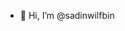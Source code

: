- 👋 Hi, I’m @sadinwilfbin

<!---
sadinwilfbin/sadinwilfbin is a ✨ special ✨ repository because its `README.md` (this file) appears on your GitHub profile.
You can click the Preview link to take a look at your changes.
--->
